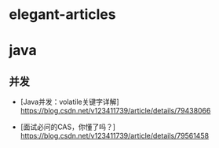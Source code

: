 # elegant-articles

# java

 ## 并发
 - [Java并发：volatile关键字详解] https://blog.csdn.net/v123411739/article/details/79438066

 - [面试必问的CAS，你懂了吗？] https://blog.csdn.net/v123411739/article/details/79561458
